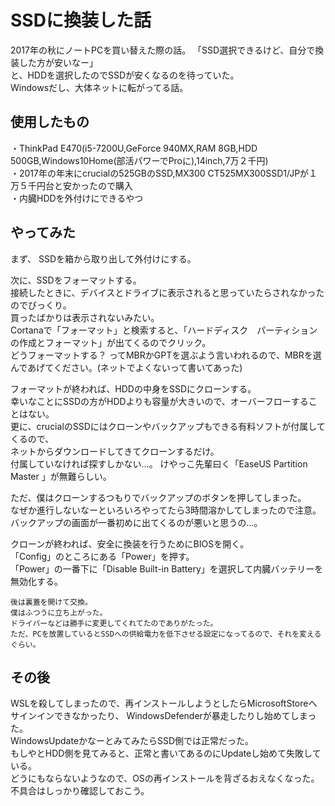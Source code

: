 # SSDに換装した話

2017年の秋にノートPCを買い替えた際の話。
「SSD選択できるけど、自分で換装した方が安いなー」  
と、HDDを選択したのでSSDが安くなるのを待っていた。  
Windowsだし、大体ネットに転がってる話。  

## 使用したもの
・ThinkPad E470(i5-7200U,GeForce 940MX,RAM 8GB,HDD 500GB,Windows10Home(部活パワーでProに),14inch,7万２千円)  
・2017年の年末にcrucialの525GBのSSD,MX300 CT525MX300SSD1/JPが１万５千円台と安かったので購入  
・内臓HDDを外付けにできるやつ

## やってみた  
まず、 SSDを箱から取り出して外付けにする。
  
  次に、SSDをフォーマットする。  
  接続したときに、デバイスとドライブに表示されると思っていたらされなかったのでびっくり。  
  買ったばかりは表示されないみたい。  
Cortanaで「フォーマット」と検索すると、「ハードディスク　パーティションの作成とフォーマット」が出てくるのでクリック。    
どうフォーマットする？ ってMBRかGPTを選ぶよう言いわれるので、MBRを選んであげてください。(ネットでよくないって書いてあった)

フォーマットが終われば、HDDの中身をSSDにクローンする。  
幸いなことにSSDの方がHDDよりも容量が大きいので、オーバーフローすることはない。  
更に、crucialのSSDにはクローンやバックアップもできる有料ソフトが付属してくるので、  
ネットからダウンロードしてきてクローンするだけ。  
付属していなければ探すしかない...。
けやっこ先輩曰く「EaseUS Partition Master 」が無難らしい。   
  
ただ、僕はクローンするつもりでバックアップのボタンを押してしまった。  
なぜか進行しないなーといろいろやってたら3時間溶かしてしまったので注意。  
バックアップの画面が一番初めに出てくるのが悪いと思うの...。
  
  クローンが終われば、安全に換装を行うためにBIOSを開く。  
  「Config」のところにある「Power」を押す。  
  「Power」の一番下に「Disable Built-in Battery」を選択して内臓バッテリーを無効化する。
    
    後は裏蓋を開けて交換。  
    僕はふつうに立ち上がった。
    ドライバーなどは勝手に変更してくれてたのでありがたった。
    ただ、PCを放置しているとSSDへの供給電力を低下させる設定になってるので、それを変えるぐらい。

## その後
WSLを殺してしまったので、再インストールしようとしたらMicrosoftStoreへサインインできなかったり、  WindowsDefenderが暴走したりし始めてしまった。  
WindowsUpdateかなーとみてみたらSSD側では正常だった。  
もしやとHDD側を見てみると、正常と書いてあるのにUpdateし始めて失敗している。   
 どうにもならないようなので、OSの再インストールを背ざるおえなくなった。  
 不具合はしっかり確認しておこう。